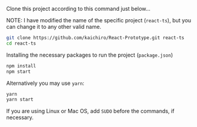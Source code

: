 Clone this project according to this command just below...

NOTE: I have modified the name of the specific project (`react-ts`), but you can change it to any other valid name.

```sh
git clone https://github.com/kaichiro/React-Prototype.git react-ts
cd react-ts
```

Installing the necessary packages to run the project (`package.json`)

```sh
npm install
npm start
```

Alternatively you may use `yarn`:

```sh
yarn
yarn start
```

If you are using Linux or Mac OS, add `SUDO` before the commands, if necessary.
